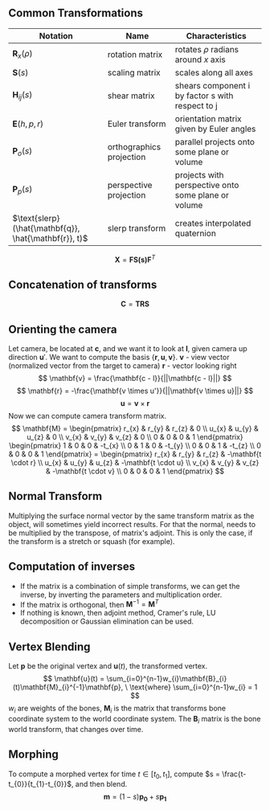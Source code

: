 ## Common Transformations

| Notation                                              | Name                     | Characteristics                                     |
| ----------------------------------------------------- | ------------------------ | --------------------------------------------------- |
| $\mathbf{R}_x(\rho)$                                  | rotation matrix          | rotates $\rho$ radians around $x$ axis              |
| $\mathbf{S}(s)$                                       | scaling matrix           | scales along all axes                               |
| $\mathbf{H}_{ij}(s)$                                  | shear matrix             | shears component i by factor s with respect to j    |
| $\mathbf{E}(h, p, r)$                                 | Euler transform          | orientation matrix given by Euler angles            |
| $\mathbf{P}_o(s)$                                     | orthographics projection | parallel projects onto some plane or volume         |
| $\mathbf{P}_p(s)$                                     | perspective projection   | projects with perspective onto some plane or volume |
| $\text{slerp}(\hat{\mathbf{q}}, \hat{\mathbf{r}}, t)$ | slerp transform          | creates interpolated quaternion                     |

$$
\mathbf{X} = \mathbf{F}\mathbf{S(\mathbf{s})}\mathbf{F}^T
$$
## Concatenation of transforms
$$
\mathbf{C} = \mathbf{TRS}
$$
## Orienting the camera
Let camera, be located at $\mathbf{c}$, and we want it to look at $\mathbf{l}$, given camera up direction $\mathbf{u}'$. We want to compute the basis $\{\mathbf{r}, \mathbf{u}, \mathbf{v}\}$.
$\mathbf{v}$ - view vector (normalized vector from the target to camera)
$\mathbf{r}$ - vector looking right
$$
\mathbf{v} = \frac{\mathbf{c - l}}{||\mathbf{c - l}||}
$$
$$
\mathbf{r} = -\frac{\mathbf{v \times u'}}{||\mathbf{v \times u}||}
$$
$$
\mathbf{u} = \mathbf{v} \times \mathbf{r}
$$
Now we can compute camera transform matrix.
$$
\mathbf{M} = \begin{pmatrix}
r_{x} & r_{y} & r_{z} & 0 \\
u_{x} & u_{y} & u_{z} & 0 \\
v_{x} & v_{y} & v_{z} & 0 \\
0 & 0 & 0 & 1
\end{pmatrix}
\begin{pmatrix}
1 & 0 & 0 & -t_{x} \\
0 & 1 & 0 & -t_{y} \\
0 & 0 & 1 & -t_{z} \\
0 & 0 & 0 & 1
\end{pmatrix} = \begin{pmatrix}
r_{x} & r_{y} & r_{z} & -\mathbf{t \cdot r} \\
u_{x} & u_{y} & u_{z} & -\mathbf{t \cdot u} \\
v_{x} & v_{y} & v_{z} & -\mathbf{t \cdot v}  \\
0 & 0 & 0 & 1
\end{pmatrix}
$$
## Normal Transform
Multiplying the surface normal vector by the same transform matrix as the object, will sometimes yield incorrect results. For that the normal, needs to be multiplied by the transpose, of matrix's adjoint. This is only the case, if the transform is a stretch or squash (for example).

## Computation of inverses
- If the matrix is a combination of simple transforms, we can get the inverse, by inverting the parameters and multiplication order.
- If the matrix is orthogonal, then $\mathbf{M}^{-1} = \mathbf{M}^T$
- If nothing is known, then adjoint method, Cramer's rule, LU decomposition or Gaussian elimination can be used.
## Vertex Blending
Let $\mathbf{p}$ be the original vertex and $\mathbf{u}(t)$, the transformed vertex.
$$
\mathbf{u}(t) = \sum_{i=0}^{n-1}w_{i}\mathbf{B}_{i}(t)\mathbf{M}_{i}^{-1}\mathbf{p}, \ \text{where} \sum_{i=0}^{n-1}w_{i} = 1
$$
$w_{i}$ are weights of the bones, $\mathbf{M}_{i}$ is the matrix that transforms bone coordinate system to the world coordinate system. The $\mathbf{B}_{i}$ matrix is the bone world transform, that changes over time.

## Morphing
To compute a morphed vertex for time $t \in [t_{0}, t_{1}]$, compute $s = \frac{t-t_{0}}{t_{1}-t_{0}}$, and then blend.
$$
\mathbf{m} = (1-s)\mathbf{p_{0}} + s\mathbf{p_{1}}
$$

